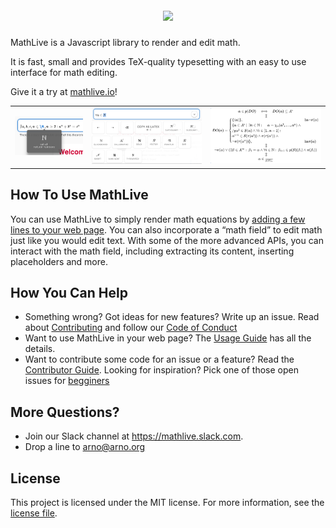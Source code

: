 <h1 align="center">
	<br>
        <img src = "arnog/mathlive/blob/master/assets/logo-1024.jpg">
    <br>
</h1>

MathLive is a Javascript library to render and edit math. 

It is fast, small and provides TeX-quality typesetting 
with an easy to use interface for math editing.

Give it a try at [mathlive.io](https://mathlive.io)!

<table>
    <tr>
        <td>
            <img alt="The popover panel" src="assets/screenshots/popover.png">
        </td>
        <td>
            <img alt="The command bar panel" src="assets/screenshots/commandbar.png">
        </td>
        <td>
            <img alt="The Loop Equation" src="assets/screenshots/loop-eqn.png">
        </td>
    </tr>
</table>

## How To Use MathLive

You can use MathLive to simply render math equations by 
[adding a few lines to your web page](USAGE_GUIDE.md). You can also 
incorporate a “math field” to edit math just like you would edit text. With some 
of the more advanced APIs, you can interact with the math field, including 
extracting its content, inserting placeholders and more.


## How You Can Help

* Something wrong? Got ideas for new features? Write up an issue. Read about
[Contributing](CONTRIBUTING.md) and follow our [Code of Conduct](CODE_OF_CONDUCT.md)
* Want to use MathLive in your web page? The [Usage Guide](USAGE_GUIDE.md) 
has all the details.
* Want to contribute some code for an issue or a feature? Read the 
[Contributor Guide](CONTRIBUTOR_GUIDE.md). Looking for inspiration? Pick one of
those open issues for [begginers](https://github.com/arnog/mathlive/labels/BEGINNER)

## More Questions?

* Join our Slack channel at https://mathlive.slack.com. 
* Drop a line to arno@arno.org

## License

This project is licensed under the MIT license. For more information, 
see the [license file](LICENSE.txt).
